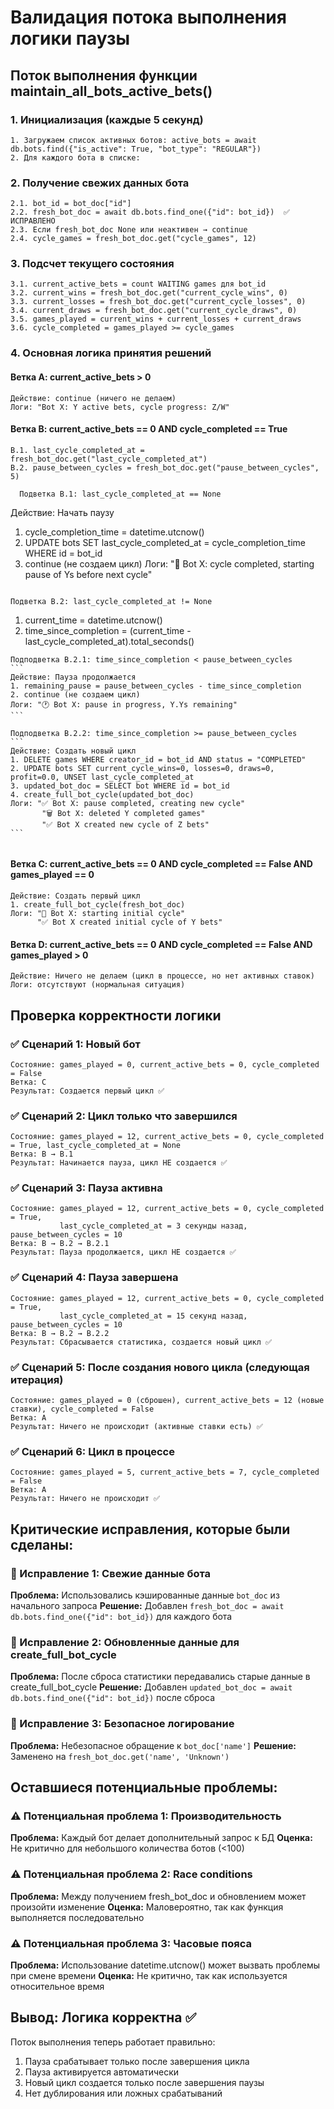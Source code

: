 # Валидация потока выполнения логики паузы

## Поток выполнения функции maintain_all_bots_active_bets()

### 1. Инициализация (каждые 5 секунд)
```
1. Загружаем список активных ботов: active_bots = await db.bots.find({"is_active": True, "bot_type": "REGULAR"})
2. Для каждого бота в списке:
```

### 2. Получение свежих данных бота
```
2.1. bot_id = bot_doc["id"]
2.2. fresh_bot_doc = await db.bots.find_one({"id": bot_id})  ✅ ИСПРАВЛЕНО
2.3. Если fresh_bot_doc None или неактивен → continue
2.4. cycle_games = fresh_bot_doc.get("cycle_games", 12)
```

### 3. Подсчет текущего состояния
```
3.1. current_active_bets = count WAITING games для bot_id
3.2. current_wins = fresh_bot_doc.get("current_cycle_wins", 0)
3.3. current_losses = fresh_bot_doc.get("current_cycle_losses", 0)
3.4. current_draws = fresh_bot_doc.get("current_cycle_draws", 0)
3.5. games_played = current_wins + current_losses + current_draws
3.6. cycle_completed = games_played >= cycle_games
```

### 4. Основная логика принятия решений

#### Ветка A: current_active_bets > 0
```
Действие: continue (ничего не делаем)
Логи: "Bot X: Y active bets, cycle progress: Z/W"
```

#### Ветка B: current_active_bets == 0 AND cycle_completed == True
```
B.1. last_cycle_completed_at = fresh_bot_doc.get("last_cycle_completed_at")
B.2. pause_between_cycles = fresh_bot_doc.get("pause_between_cycles", 5)

  Подветка B.1: last_cycle_completed_at == None
  ```
  Действие: Начать паузу
  1. cycle_completion_time = datetime.utcnow()
  2. UPDATE bots SET last_cycle_completed_at = cycle_completion_time WHERE id = bot_id
  3. continue (не создаем цикл)
  Логи: "🏁 Bot X: cycle completed, starting pause of Ys before next cycle"
  ```

  Подветка B.2: last_cycle_completed_at != None
  ```
  1. current_time = datetime.utcnow()
  2. time_since_completion = (current_time - last_cycle_completed_at).total_seconds()
  
    Подподветка B.2.1: time_since_completion < pause_between_cycles
    ```
    Действие: Пауза продолжается
    1. remaining_pause = pause_between_cycles - time_since_completion
    2. continue (не создаем цикл)
    Логи: "🕐 Bot X: pause in progress, Y.Ys remaining"
    ```
    
    Подподветка B.2.2: time_since_completion >= pause_between_cycles
    ```
    Действие: Создать новый цикл
    1. DELETE games WHERE creator_id = bot_id AND status = "COMPLETED"
    2. UPDATE bots SET current_cycle_wins=0, losses=0, draws=0, profit=0.0, UNSET last_cycle_completed_at
    3. updated_bot_doc = SELECT bot WHERE id = bot_id
    4. create_full_bot_cycle(updated_bot_doc)
    Логи: "✅ Bot X: pause completed, creating new cycle"
           "🗑️ Bot X: deleted Y completed games"
           "✅ Bot X created new cycle of Z bets"
    ```
  ```
```

#### Ветка C: current_active_bets == 0 AND cycle_completed == False AND games_played == 0
```
Действие: Создать первый цикл
1. create_full_bot_cycle(fresh_bot_doc)
Логи: "🎯 Bot X: starting initial cycle"
      "✅ Bot X created initial cycle of Y bets"
```

#### Ветка D: current_active_bets == 0 AND cycle_completed == False AND games_played > 0
```
Действие: Ничего не делаем (цикл в процессе, но нет активных ставок)
Логи: отсутствуют (нормальная ситуация)
```

## Проверка корректности логики

### ✅ Сценарий 1: Новый бот
```
Состояние: games_played = 0, current_active_bets = 0, cycle_completed = False
Ветка: C
Результат: Создается первый цикл ✅
```

### ✅ Сценарий 2: Цикл только что завершился
```
Состояние: games_played = 12, current_active_bets = 0, cycle_completed = True, last_cycle_completed_at = None
Ветка: B → B.1
Результат: Начинается пауза, цикл НЕ создается ✅
```

### ✅ Сценарий 3: Пауза активна
```
Состояние: games_played = 12, current_active_bets = 0, cycle_completed = True, 
           last_cycle_completed_at = 3 секунды назад, pause_between_cycles = 10
Ветка: B → B.2 → B.2.1
Результат: Пауза продолжается, цикл НЕ создается ✅
```

### ✅ Сценарий 4: Пауза завершена
```
Состояние: games_played = 12, current_active_bets = 0, cycle_completed = True,
           last_cycle_completed_at = 15 секунд назад, pause_between_cycles = 10
Ветка: B → B.2 → B.2.2
Результат: Сбрасывается статистика, создается новый цикл ✅
```

### ✅ Сценарий 5: После создания нового цикла (следующая итерация)
```
Состояние: games_played = 0 (сброшен), current_active_bets = 12 (новые ставки), cycle_completed = False
Ветка: A
Результат: Ничего не происходит (активные ставки есть) ✅
```

### ✅ Сценарий 6: Цикл в процессе
```
Состояние: games_played = 5, current_active_bets = 7, cycle_completed = False
Ветка: A  
Результат: Ничего не происходит ✅
```

## Критические исправления, которые были сделаны:

### 🔧 Исправление 1: Свежие данные бота
**Проблема:** Использовались кэшированные данные `bot_doc` из начального запроса
**Решение:** Добавлен `fresh_bot_doc = await db.bots.find_one({"id": bot_id})` для каждого бота

### 🔧 Исправление 2: Обновленные данные для create_full_bot_cycle
**Проблема:** После сброса статистики передавались старые данные в create_full_bot_cycle
**Решение:** Добавлен `updated_bot_doc = await db.bots.find_one({"id": bot_id})` после сброса

### 🔧 Исправление 3: Безопасное логирование
**Проблема:** Небезопасное обращение к `bot_doc['name']`
**Решение:** Заменено на `fresh_bot_doc.get('name', 'Unknown')`

## Оставшиеся потенциальные проблемы:

### ⚠️ Потенциальная проблема 1: Производительность
**Проблема:** Каждый бот делает дополнительный запрос к БД
**Оценка:** Не критично для небольшого количества ботов (<100)

### ⚠️ Потенциальная проблема 2: Race conditions
**Проблема:** Между получением fresh_bot_doc и обновлением может произойти изменение
**Оценка:** Маловероятно, так как функция выполняется последовательно

### ⚠️ Потенциальная проблема 3: Часовые пояса
**Проблема:** Использование datetime.utcnow() может вызвать проблемы при смене времени
**Оценка:** Не критично, так как используется относительное время

## Вывод: Логика корректна ✅

Поток выполнения теперь работает правильно:
1. Пауза срабатывает только после завершения цикла
2. Пауза активируется автоматически
3. Новый цикл создается только после завершения паузы
4. Нет дублирования или ложных срабатываний